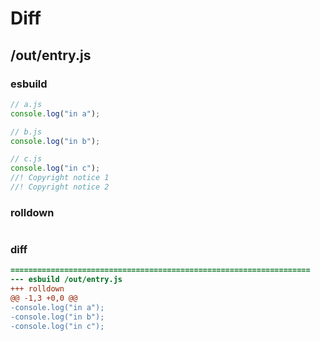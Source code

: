 # Diff
## /out/entry.js
### esbuild
```js
// a.js
console.log("in a");

// b.js
console.log("in b");

// c.js
console.log("in c");
//! Copyright notice 1
//! Copyright notice 2
```
### rolldown
```js

```
### diff
```diff
===================================================================
--- esbuild	/out/entry.js
+++ rolldown	
@@ -1,3 +0,0 @@
-console.log("in a");
-console.log("in b");
-console.log("in c");

```